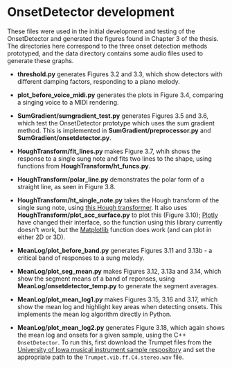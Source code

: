 # OnsetDetector development

These files were used in the initial development and testing of the OnsetDetector
and generated the figures found in Chapter 3 of the thesis. The directories here correspond
to the three onset detection methods prototyped, and the data directory contains some audio files
used to generate these graphs.

- **threshold.py** generates Figures 3.2 and 3.3, which show detectors 
with different damping factors, responding to a piano melody.

- **plot_before_voice_midi.py** generates the plots in Figure 3.4, comparing a
singing voice to a MIDI rendering.

- **SumGradient/sumgradient_test.py** generates Figures 3.5 and 3.6, which test the OnsetDetector
prototype which uses the sum gradient method. This is implemented in **SumGradient/preprocessor.py**
and **SumGradient/onsetdetector.py**.

- **HoughTransform/fit_lines.py** makes Figure 3.7, whih shows the response to a single sung note and
fits two lines to the shape, using functions from **HoughTransform/ht_funcs.py**.

- **HoughTransform/polar_line.py** demonstrates the polar form of a straight line, as seen in Figure 3.8.

- **HoughTransform/ht_single_note.py** takes the Hough transform of the single sung note, using 
[this Hough transformer](https://github.com/keziah55/HoughTransformer). It also uses 
**HoughTransform/plot_acc_surface.py** to plot this (Figure 3.10); [Plotly](https://plot.ly/) have
changed their interface, so the function using this library currently doesn't work, but the 
[Matplotlib](https://matplotlib.org/) function does work (and can plot in either 2D or 3D).

- **MeanLog/plot_before_band.py** generates Figures 3.11 and 3.13b - a critical band of responses to a sung melody.

- **MeanLog/plot_seg_mean.py** makes Figures 3.12, 3.13a and 3.14, which show the segment means of a band of reponses,
using **MeanLog/onsetdetector_temp.py** to generate the segment averages.

- **MeanLog/plot_mean_log1.py** makes Figures 3.15, 3.16 and 3.17, which show the mean log and highlight
key areas when detecting onsets. This implements the mean log algorithm directly in Python.

- **MeanLog/plot_mean_log2.py** generates Figure 3.18, which again shows the mean log and onsets for a given sample,
using the C++ `OnsetDetector`. To run this, first download the Trumpet files from the 
[University of Iowa musical instrument sample respository](http://theremin.music.uiowa.edu/MIS-Pitches-2012/MISBbTrumpet2012.html) 
and set the appropriate path to the `Trumpet.vib.ff.C4.stereo.wav` file.
